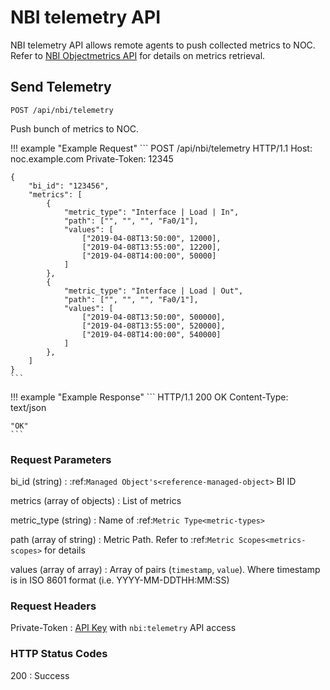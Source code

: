 # NBI telemetry API

NBI telemetry API allows remote agents to push collected metrics
to NOC. Refer to [NBI Objectmetrics API](objectmetrics.md)
for details on metrics retrieval.

## Send Telemetry

```
POST /api/nbi/telemetry
```

Push bunch of metrics to NOC.

<!-- prettier-ignore -->
!!! example "Example Request"
    ```
    POST /api/nbi/telemetry HTTP/1.1
    Host: noc.example.com
    Private-Token: 12345

    {
        "bi_id": "123456",
        "metrics": [
            {
                "metric_type": "Interface | Load | In",
                "path": ["", "", "", "Fa0/1"],
                "values": [
                    ["2019-04-08T13:50:00", 12000],
                    ["2019-04-08T13:55:00", 12200],
                    ["2019-04-08T14:00:00", 50000]
                ]
            },
            {
                "metric_type": "Interface | Load | Out",
                "path": ["", "", "", "Fa0/1"],
                "values": [
                    ["2019-04-08T13:50:00", 500000],
                    ["2019-04-08T13:55:00", 520000],
                    ["2019-04-08T14:00:00", 540000]
                ]
            },
        ]
    }
    ```

<!-- prettier-ignore -->
!!! example "Example Response"
    ```
    HTTP/1.1 200 OK
    Content-Type: text/json

    "OK"
    ```

### Request Parameters
bi_id (string)
: :ref:`Managed Object's<reference-managed-object>` BI ID

metrics (array of objects)
: List of metrics

metric_type (string)
: Name of :ref:`Metric Type<metric-types>`

path (array of string)
: Metric Path. Refer to :ref:`Metric Scopes<metrics-scopes>` for details

values (array of array)
: Array of pairs (`timestamp`, `value`). Where timestamp is in ISO 8601 format (i.e. YYYY-MM-DDTHH:MM:SS)

### Request Headers

Private-Token
: [API Key](../../../reference/concepts/apikey/index.md) with `nbi:telemetry` API access

### HTTP Status Codes

200
: Success


